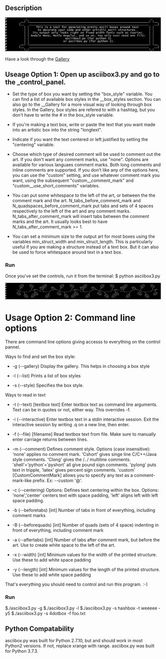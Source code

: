 ## Description
![Description_img](/images/Description_signpost.png)

Have a look through the [Gallery](https://github.com/fiveisgreen/asciibox/blob/405cfb94ffce55853db93fe5a8fb4aa2f45d1e32/asciibox3.py#L124-L408)

## Useage Option 1: Open up asciibox3.py and go to the _control_panel. 

* Set the type of box you want by setting the "box_style" variable. You can find a list of available box styles in the __box_styles section. You can also go to the __Gallery for a more visual way of looking through box styles. In the Gallery, box styles are refered to with a hashtag, but you don't have to write the # in the box_style variable. 

* If you're making a text box, write or paste the text that you want made into an artistic box into the string "longtext". 

* Indicate if you want the text centered or left justified by setting the "centering" variable.

* Choose which type of desired comment will be used to comment out the art. If you don't want any comment marks, use "none". Options are available for various languaes comment marks. Both long comments and inline comments are supported. If you don't like any of the options here, you can use the "custom" setting, and use whatever comment mark you want, using the subsequent "custom__comment_mark" and "custom__use_short_comments" variables.

* You can put some whitespace to the left of the art, or between the the comment mark and the art. N_tabs_before_comment_mark and N_quadspaces_before_comment_mark put tabs and sets of 4 spaces respectively to the left of the art and any comment marks. N_tabs_after_comment_mark will insert tabs between the comment marks and the art. It usually looks best to have N_tabs_after_comment_mark >= 1. 

* You can set a minimum size to the output art for most boxes using the variables min_struct_width and min_struct_length. This is particularly useful if you are making a structure instead of a text box. But it can also be used to force whitespace around text in a text box. 

### Run 
Once you've set the controls, run it from the terminal:
$ python asciibox3.py


![Divider](/images/Floral_divider.PNG)

# Usage Option 2: Command line options
There are command line options giving accesss to everything on the control pannel. 

Ways to find and set the box style:
* -g (--gallery) Display the gallery. This helps in choosing a box style

* -l (--list) Prints a list of box styles

* -s (--style) Specifies the box style. 

Ways to read in text
* -t (--text) [textbox text] Enter textbox text as command line arguments. Text can be in quotes or not, either way. This overrides -f.

* -i (--interactive) Enter textbox text in a stdin interactive session. Exit the interactive session by writing .q on a new line, then enter.

* -f (--file) [filename] Read textbox text from file. Make sure to manually enter carriage returns between lines. 

* -m (--comment) Defines comment style. Options (case insensitive): 'none' applies no comment mark. 'Cshort' gives singe line C/C++/Java style comments. 'Clong' gives the /*..*/ multiline comments. 'shell'='python'='pyshort' all give pound sign comments. 'pylong' puts text in tripple, 'latex' gives percent sign comments. 'custom' [CustomCommentMark] allows you to specify any text as a comment-mark-like prefix. Ex: --custom '@'.

* -c (--centering) Options: Defines text centering within the box. Options: 'none','center' centers text with space padding, 'left' aligns left with left space padding.

* -b (--beforetabs) [int] Number of tabs in front of everything, including comment marks

* -B (--beforequads) [int] Number of quads (sets of 4 space) indenting in front of everything, including comment mark

* -a (--aftertabs) [int] Number of tabs after comment mark, but before the art. Use to create white space to the left of the art.

* -x (--width) [int] Minimum values for the width of the printed structure. Use these to add white space padding

* -y (--length) [int] Minimum values for the length of the printed structure. Use these to add white space padding


That's everything you should need to control and run this program. 
:-)

### Run 
$./asciibox3.py -g
$./asciibox3.py -l
$./asciibox3.py -s hashbox -t weeeee -y5
$./asciibox3.py -s 4dotbox -f foo.txt

## Python Compatability
asciibox.py was built for Python 2.7.10, but and should work in most Python2 versions. If not, replace xrange with range.
asciibox.py was built for Python 3.7.3.

